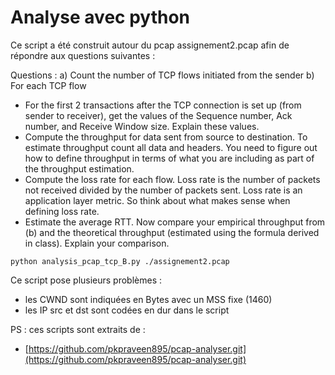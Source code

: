 # Analyse avec python

Ce script a été construit autour du pcap assignement2.pcap afin de répondre aux questions suivantes :

Questions :
a)  Count the number of TCP flows initiated from the sender
b) For each TCP flow 
   - For the first 2 transactions after the TCP connection is set up (from sender to receiver), get the values of the Sequence number, Ack number, and Receive Window size. Explain these values.
   - Compute the throughput for data sent from source to destination. To estimate throughput count all data and headers. You need to figure out how to define throughput in terms of what you are including as part of the throughput estimation. 
   - Compute the loss rate for each flow. Loss rate is the number of packets not received divided by the number of packets sent. Loss rate is an application layer metric. So think about what makes sense when defining loss rate. 
   - Estimate the average RTT. Now compare your empirical throughput from (b) and the theoretical throughput (estimated using the formula derived in class). Explain your comparison.

```
python analysis_pcap_tcp_B.py ./assignement2.pcap
```

Ce script pose plusieurs problèmes :
- les CWND sont indiquées en Bytes avec un MSS fixe (1460)
- les IP src et dst sont codées en dur dans le script

PS : ces scripts sont extraits de :
- [https://github.com/pkpraveen895/pcap-analyser.git](https://github.com/pkpraveen895/pcap-analyser.git)